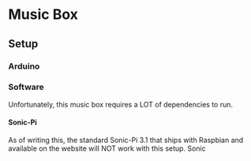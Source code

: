 # Music Box


## Setup

### Arduino 


### Software

Unfortunately, this music box requires a LOT of dependencies to run. 

#### Sonic-Pi

As of writing this, the standard Sonic-Pi 3.1 that ships with Raspbian and available on the website will NOT work with this setup. Sonic
